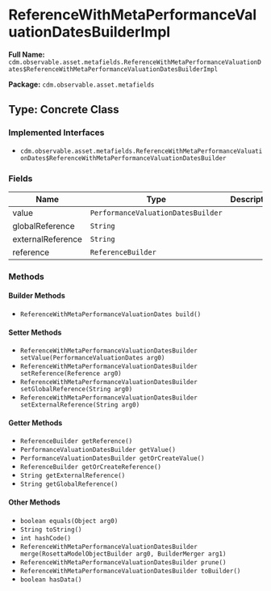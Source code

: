 # ReferenceWithMetaPerformanceValuationDatesBuilderImpl

**Full Name:** `cdm.observable.asset.metafields.ReferenceWithMetaPerformanceValuationDates$ReferenceWithMetaPerformanceValuationDatesBuilderImpl`

**Package:** `cdm.observable.asset.metafields`

## Type: Concrete Class

### Implemented Interfaces

- `cdm.observable.asset.metafields.ReferenceWithMetaPerformanceValuationDates$ReferenceWithMetaPerformanceValuationDatesBuilder`

### Fields

| Name | Type | Description |
|------|------|-------------|
| value | `PerformanceValuationDatesBuilder` |  |
| globalReference | `String` |  |
| externalReference | `String` |  |
| reference | `ReferenceBuilder` |  |

### Methods

#### Builder Methods

- `ReferenceWithMetaPerformanceValuationDates build()`

#### Setter Methods

- `ReferenceWithMetaPerformanceValuationDatesBuilder setValue(PerformanceValuationDates arg0)`
- `ReferenceWithMetaPerformanceValuationDatesBuilder setReference(Reference arg0)`
- `ReferenceWithMetaPerformanceValuationDatesBuilder setGlobalReference(String arg0)`
- `ReferenceWithMetaPerformanceValuationDatesBuilder setExternalReference(String arg0)`

#### Getter Methods

- `ReferenceBuilder getReference()`
- `PerformanceValuationDatesBuilder getValue()`
- `PerformanceValuationDatesBuilder getOrCreateValue()`
- `ReferenceBuilder getOrCreateReference()`
- `String getExternalReference()`
- `String getGlobalReference()`

#### Other Methods

- `boolean equals(Object arg0)`
- `String toString()`
- `int hashCode()`
- `ReferenceWithMetaPerformanceValuationDatesBuilder merge(RosettaModelObjectBuilder arg0, BuilderMerger arg1)`
- `ReferenceWithMetaPerformanceValuationDatesBuilder prune()`
- `ReferenceWithMetaPerformanceValuationDatesBuilder toBuilder()`
- `boolean hasData()`

